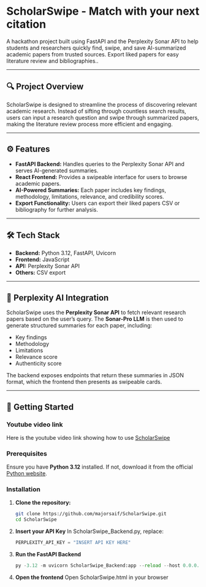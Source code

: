 # ScholarSwipe - Match with your next citation

A hackathon project built using FastAPI and the Perplexity Sonar API to help students and researchers quickly find, swipe, and save AI-summarized academic papers from trusted sources. Export liked papers for easy literature review and bibliographies..

---

## 🔍 Project Overview

ScholarSwipe is designed to streamline the process of discovering relevant academic research. Instead of sifting through countless search results, users can input a research question and swipe through summarized papers, making the literature review process more efficient and engaging.

---

## ⚙️ Features

- **FastAPI Backend:** Handles queries to the Perplexity Sonar API and serves AI-generated summaries.  
- **React Frontend:** Provides a swipeable interface for users to browse academic papers.  
- **AI-Powered Summaries:** Each paper includes key findings, methodology, limitations, relevance, and credibility scores.  
- **Export Functionality:** Users can export their liked papers CSV or bibliography for further analysis.

---

## 🛠️ Tech Stack

- **Backend:** Python 3.12, FastAPI, Uvicorn  
- **Frontend:** JavaScript
- **API:** Perplexity Sonar API  
- **Others:** CSV export  

---

## 🤖 Perplexity AI Integration

ScholarSwipe uses the **Perplexity Sonar API** to fetch relevant research papers based on the user’s query. The **Sonar-Pro LLM** is then used to generate structured summaries for each paper, including:

- Key findings  
- Methodology  
- Limitations  
- Relevance score  
- Authenticity score  

The backend exposes endpoints that return these summaries in JSON format, which the frontend then presents as swipeable cards.  

---

## 🚀 Getting Started

### Youtube video link

Here is the youtube video link showing how to use [ScholarSwipe](https://youtu.be/Zqk7BLMhx9I)

### Prerequisites

Ensure you have **Python 3.12** installed. If not, download it from the official [Python website](https://www.python.org/downloads/).

### Installation

1. **Clone the repository:**
   ```bash
   git clone https://github.com/majorsaif/ScholarSwipe.git
   cd ScholarSwipe
2. **Insert your API Key**
   In ScholarSwipe_Backend.py, replace:
   ```python
   PERPLEXITY_API_KEY = "INSERT API KEY HERE"
3. **Run the FastAPI Backend**
   ```python
   py -3.12 -m uvicorn ScholarSwipe_Backend:app --reload --host 0.0.0.0 --port 8000
4. **Open the frontend**
   Open ScholarSwipe.html in your browser
